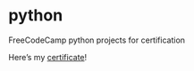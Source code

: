 # python
FreeCodeCamp python projects for certification

Here’s my [certificate](https://www.freecodecamp.org/certification/coffeemonk/scientific-computing-with-python-v7)!
